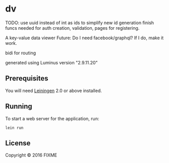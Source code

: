 # dv
TODO:
use uuid instead of int as ids to simplify new id generation
finish funcs needed for auth creation, validation,
pages for registering.

A key-value data viewer
Future: Do I need facebook/graphql? If I do, make it work.

bidi for routing

generated using Luminus version "2.9.11.20"


## Prerequisites

You will need [Leiningen][1] 2.0 or above installed.

[1]: https://github.com/technomancy/leiningen

## Running

To start a web server for the application, run:

    lein run

## License

Copyright © 2016 FIXME
